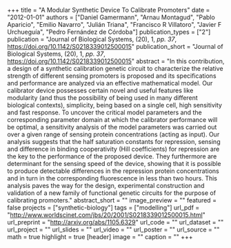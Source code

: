 +++
title = "A Modular Synthetic Device To Calibrate Promoters"
date = "2012-01-01"
authors = ["Daniel Gamermann", "Arnau Montagud", "Pablo Aparicio", "Emilio Navarro", "Julián Triana", "Francisco R Villatoro", "Javier F Urchueguía", "Pedro Fernández de Córdoba"]
publication_types = ["2"]
publication = "Journal of Biological Systems, (20), 1, _pp. 37_, https://doi.org/10.1142/S0218339012500015"
publication_short = "Journal of Biological Systems, (20), 1, _pp. 37_, https://doi.org/10.1142/S0218339012500015"
abstract = "In this contribution, a design of a synthetic calibration genetic circuit to characterize the relative strength of different sensing promoters is proposed and its specifications and performance are analyzed via an effective mathematical model. Our calibrator device possesses certain novel and useful features like modularity (and thus the possibility of being used in many different biological contexts), simplicity, being based on a single cell, high sensitivity and fast response. To uncover the critical model parameters and the corresponding parameter domain at which the calibrator performance will be optimal, a sensitivity analysis of the model parameters was carried out over a given range of sensing protein concentrations (acting as input). Our analysis suggests that the half saturation constants for repression, sensing and difference in binding cooperativity (Hill coefficients) for repression are the key to the performance of the proposed device. They furthermore are determinant for the sensing speed of the device, showing that it is possible to produce detectable differences in the repression protein concentrations and in turn in the corresponding fluorescence in less than two hours. This analysis paves the way for the design, experimental construction and validation of a new family of functional genetic circuits for the purpose of calibrating promoters."
abstract_short = ""
image_preview = ""
featured = false
projects = ["synthetic-biology"]
tags = ["modelling"]
url_pdf = "http://www.worldscinet.com/jbs/20/2001/S0218339012500015.html"
url_preprint = "http://arxiv.org/abs/1105.6329"
url_code = ""
url_dataset = ""
url_project = ""
url_slides = ""
url_video = ""
url_poster = ""
url_source = ""
math = true
highlight = true
[header]
image = ""
caption = ""
+++
